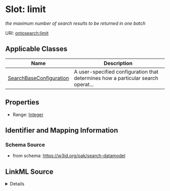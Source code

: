 # Slot: limit
_the maximum number of search results to be returned in one batch_


URI: [ontosearch:limit](https://w3id.org/oak/search-datamodel/limit)



<!-- no inheritance hierarchy -->




## Applicable Classes

| Name | Description |
| --- | --- |
[SearchBaseConfiguration](SearchBaseConfiguration.md) | A user-specified configuration that determines how a particular search operat...






## Properties

* Range: [Integer](Integer.md)







## Identifier and Mapping Information







### Schema Source


* from schema: https://w3id.org/oak/search-datamodel




## LinkML Source

<details>
```yaml
name: limit
description: the maximum number of search results to be returned in one batch
from_schema: https://w3id.org/oak/search-datamodel
rank: 1000
alias: limit
owner: SearchBaseConfiguration
domain_of:
- SearchBaseConfiguration
range: integer

```
</details>